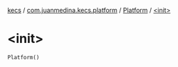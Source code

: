 [kecs](../../index.md) / [com.juanmedina.kecs.platform](../index.md) / [Platform](index.md) / [&lt;init&gt;](./-init-.md)

# &lt;init&gt;

`Platform()`